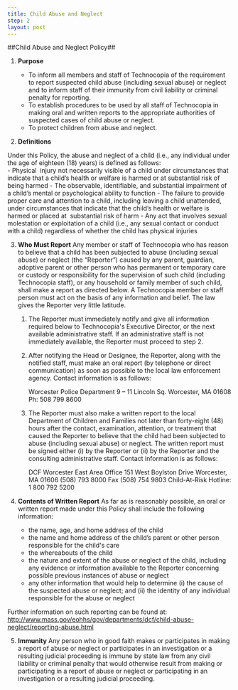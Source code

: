```yaml
---
title: Child Abuse and Neglect
step: 2
layout: post
---
```


##Child Abuse and Neglect Policy##

1. **Purpose**	
	- To inform all members and staff of Technocopia of the requirement to report suspected child abuse (including sexual abuse) or neglect and to inform staff of their immunity from civil liability or criminal penalty for reporting.
	- To establish procedures to be used by all staff of Technocopia in making oral and written reports to the appropriate authorities of suspected cases of child abuse or neglect.	 
	- To protect children from abuse and neglect. 

2. **Definitions**

Under this Policy, the abuse and neglect of a child (i.e., any individual under the age of eighteen (18) years) is defined as follows:	
	- Physical  injury not necessarily visible of a child under circumstances that indicate that a child’s health or welfare is harmed or at substantial risk of being harmed
	- The observable, identifiable, and substantial impairment of a child’s mental or psychological ability to function
	- The failure to provide proper care and attention to a child, including leaving a child unattended, under circumstances that indicate that the child’s health or welfare is harmed or placed at  substantial risk of harm
	- Any act that involves sexual molestation or exploitation of a child (i.e., any sexual contact or conduct with a child) regardless of whether the child has physical injuries 

3. **Who Must Report**
Any member or staff of Technocopia who has reason to believe that a child has been subjected to abuse (including sexual abuse) or neglect (the “Reporter”) caused by any parent, guardian, adoptive parent or other person who has permanent or temporary care or custody or responsibility for the supervision of such child (including Technocopia staff), or any household or family member of such child, shall make a report as directed below. A Technocopia member or staff person must act on the basis of any information and belief. The law gives the Reporter very little latitude.
	1. The Reporter must immediately notify and give all information required below to Technocopia's Executive Director, or the next available administrative staff. If an administrative staff is not immediately available, the Reporter must proceed to step 2. 
	2. After notifying the Head or Designee, the Reporter, along with the notified staff, must make 	an oral report (by telephone or direct communication) as soon as possible to the local law enforcement agency. Contact information is as follows: 
	
		Worcester Police Department
		9 – 11 Lincoln Sq.
		Worcester, MA 01608
		Ph: 508 799 8600	

	3. The Reporter must also make a written report to the local Department of 	Children and Families not later than forty-eight (48) hours after 	the contact, examination, attention, or treatment that caused the Reporter to believe that the child had been subjected to abuse (including sexual abuse) or neglect. The written report must be signed either (i) by the Reporter or (ii) by the Reporter and the consulting administrative staff. Contact information is as follows: 

		DCF Worcester East Area Office
		151 West Boylston Drive
		Worcester, MA 01606
		(508) 793 8000
		Fax (508) 754 9803
		Child-At-Risk Hotline: 1 800 792 5200

4. **Contents of Written Report**
As far as is reasonably possible, an oral or written report made under this Policy shall include the following information:
	- the name, age, and home address of the child 
	- the name and home address of the child’s parent or other person responsible for the child's care	 
	- the whereabouts of the child	 
	- the nature and extent of the abuse or neglect of the child, including any evidence or information available to the Reporter concerning possible previous instances of abuse or neglect 
	- any other information that would help to determine (i) the cause of the suspected abuse or neglect; and (ii) the identity of any individual responsible for the abuse or neglect 
	
Further information on such reporting can be found at:
http://www.mass.gov/eohhs/gov/departments/dcf/child-abuse-neglect/reporting-abuse.html

5. **Immunity**
Any person who in good faith makes or participates in making a report of abuse or neglect or participates in an investigation or a resulting judicial proceeding is immune by state law from any civil liability or criminal penalty that would otherwise result from making or participating in a report of abuse or neglect or participating in an investigation or a resulting judicial proceeding.
